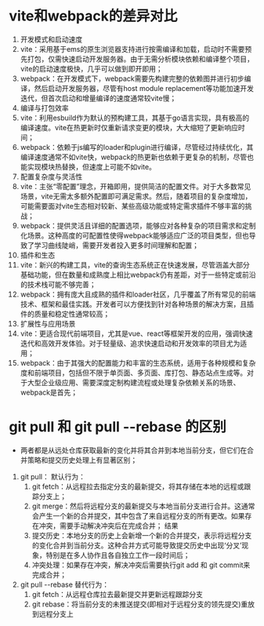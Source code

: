# vite和webpack的差异对比
1. 开发模式和启动速度
  1. vite：采用基于ems的原生浏览器支持进行按需编译和加载，启动时不需要预先打包，仅需快速启动开发服务器。由于无需分析模块依赖和编译整个项目，vite的启动速度极快，几乎可以做到即开即用；
  2. webpack：在开发模式下，webpack需要先构建完整的依赖图并进行初步编译，然后启动开发服务器，尽管有host module replacement等功能加速开发迭代，但首次启动和增量编译的速度通常较vite慢；
2. 编译与打包效率
  1. vite：利用esbuild作为默认的预构建工具，其基于go语言实现，具有极高的编译速度。vite在热更新时仅重新请求变更的模块，大大缩短了更新响应时间；
  2. webpack：依赖于js编写的loader和plugin进行编译，尽管经过持续优化，其编译速度通常不如vite快，webpack的热更新也依赖于更复杂的机制，尽管也能实现模块热替换，但速度上可能不如vite。
3. 配置复杂度与灵活性
  1. vite：主张“零配置”理念，开箱即用，提供简洁的配置文件。对于大多数常见场景，vite无需太多额外配置即可满足需求。然后，随着项目的复杂度增加，可能需要面对vite生态相对较新、某些高级功能或特定需求插件不够丰富的挑战；
  2. webpack：提供灵活且详细的配置选项，能够应对各种复杂的项目需求和定制化场景。这种高度的可配置性使得webpack能够适应广泛的项目类型，但也导致了学习曲线陡峭，需要开发者投入更多时间理解和配置；
4. 插件和生态
  1. vite：新兴的构建工具，vite的查询生态系统正在快速发展，尽管涵盖大部分基础功能，但在数量和成熟度上相比webpack仍有差距，对于一些特定或前沿的技术栈可能不够完善；
  2. webpack：拥有庞大且成熟的插件和loader社区，几乎覆盖了所有常见的前端技术、框架和最佳实践。开发者可以方便找到针对各种场景的解决方案，且插件的质量和稳定性通常较高；
5. 扩展性与应用场景
  1. vite：更适合现代前端项目，尤其是vue、react等框架开发的应用，强调快速迭代和高效开发体验。对于轻量级、追求快速启动和开发效率的项目尤为适用；
  2. webpack：由于其强大的配置能力和丰富的生态系统，适用于各种规模和复杂度和前端项目，包括但不限于单页面、多页面、库打包、静态站点生成等。对于大型企业级应用、需要深度定制构建流程或处理复杂依赖关系的场景、webpack是首先；


# git pull 和 git pull --rebase 的区别
* 两者都是从远处仓库获取最新的变化并将其合并到本地当前分支，但它们在合并策略和提交历史处理上有显著区别；
1. git pull：
  默认行为：
    1. git fetch：从远程拉去指定分支的最新提交，将其存储在本地的远程或跟踪分支上；
    2. git merge：然后将远程分支的最新提交与本地当前分支进行合并。这通常会产生一个新的合并提交，其中包含了来自远程分支的所有更改。如果存在冲突，需要手动解决冲突后在完成合并；
  结果
    1. 提交历史：本地分支的历史上会新增一个新的合并提交，表示将远程分支的变化合并到当前分支。这种合并方式可能导致提交历史中出现‘分叉’现象，特别是在多人协作且各自独立工作一段时间后；
    2. 冲突处理：如果存在冲突，解决冲突后需要执行git add 和 git commit来完成合并；
2. git pull --rebase
  替代行为：
    1. git fetch：从远程仓库拉去最新提交并更新远程跟踪分支
    2. git rebase：将当前分支的未推送提交(即相对于远程分支的领先提交)重放到远程分支上






